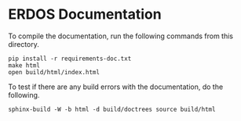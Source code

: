 # ERDOS Documentation

To compile the documentation, run the following commands from this directory.

```
pip install -r requirements-doc.txt
make html
open build/html/index.html
```

To test if there are any build errors with the documentation, do the following.

```
sphinx-build -W -b html -d build/doctrees source build/html
```
